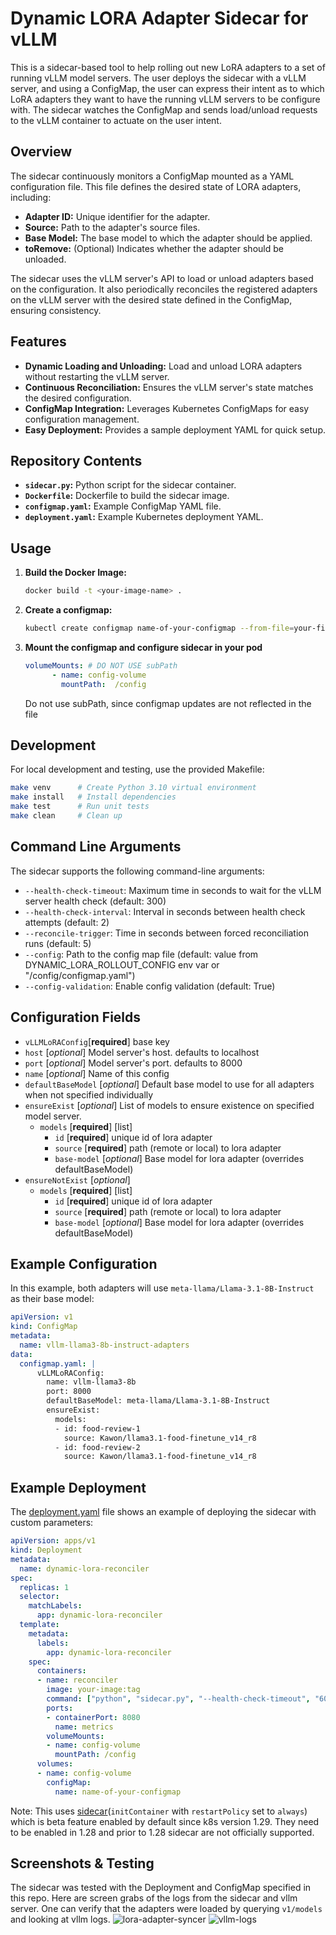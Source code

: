 # Dynamic LORA Adapter Sidecar for vLLM

This is a sidecar-based tool to help rolling out new LoRA adapters to a set of running vLLM model servers. The user deploys the sidecar with a vLLM server, and using a ConfigMap, the user can express their intent as to which LoRA adapters they want to have the running vLLM servers to be configure with. The sidecar watches the ConfigMap and sends load/unload requests to the vLLM container to actuate on the user intent.

## Overview

The sidecar continuously monitors a ConfigMap mounted as a YAML configuration file. This file defines the desired state of LORA adapters, including:

- **Adapter ID:** Unique identifier for the adapter.
- **Source:** Path to the adapter's source files.
- **Base Model:** The base model to which the adapter should be applied.
- **toRemove:** (Optional) Indicates whether the adapter should be unloaded.

The sidecar uses the vLLM server's API to load or unload adapters based on the configuration. It also periodically reconciles the registered adapters on the vLLM server with the desired state defined in the ConfigMap, ensuring consistency.

## Features

- **Dynamic Loading and Unloading:**  Load and unload LORA adapters without restarting the vLLM server.
- **Continuous Reconciliation:**  Ensures the vLLM server's state matches the desired configuration.
- **ConfigMap Integration:**  Leverages Kubernetes ConfigMaps for easy configuration management.
- **Easy Deployment:**  Provides a sample deployment YAML for quick setup.

## Repository Contents

- **`sidecar.py`:**  Python script for the sidecar container.
- **`Dockerfile`:**  Dockerfile to build the sidecar image.
- **`configmap.yaml`:**  Example ConfigMap YAML file.
- **`deployment.yaml`:**  Example Kubernetes deployment YAML.

## Usage


1. **Build the Docker Image:**
   ```bash
   docker build -t <your-image-name> .
   ```

2. **Create a configmap:**
   ```bash
   kubectl create configmap name-of-your-configmap --from-file=your-file.yaml
   ```

3. **Mount the configmap and configure sidecar in your pod**
   ```yaml
   volumeMounts: # DO NOT USE subPath
         - name: config-volume
           mountPath:  /config
   ```
   Do not use subPath, since configmap updates are not reflected in the file

## Development

For local development and testing, use the provided Makefile:

```bash
make venv      # Create Python 3.10 virtual environment
make install   # Install dependencies
make test      # Run unit tests
make clean     # Clean up
```

## Command Line Arguments

The sidecar supports the following command-line arguments:

- `--health-check-timeout`: Maximum time in seconds to wait for the vLLM server health check (default: 300)
- `--health-check-interval`: Interval in seconds between health check attempts (default: 2)
- `--reconcile-trigger`: Time in seconds between forced reconciliation runs (default: 5)
- `--config`: Path to the config map file (default: value from DYNAMIC_LORA_ROLLOUT_CONFIG env var or "/config/configmap.yaml")
- `--config-validation`: Enable config validation (default: True)

## Configuration Fields
- `vLLMLoRAConfig`[**required**]  base key
- `host` [*optional*] Model server's host. defaults to localhost
- `port` [*optional*] Model server's port. defaults to 8000
- `name` [*optional*] Name of this config
- `defaultBaseModel` [*optional*] Default base model to use for all adapters when not specified individually
- `ensureExist` [*optional*] List of models to ensure existence on specified model server.
    -  `models` [**required**] [list]
        - `id` [**required**] unique id of lora adapter
        - `source` [**required**] path (remote or local) to lora adapter
        - `base-model` [*optional*] Base model for lora adapter (overrides defaultBaseModel)
- `ensureNotExist` [*optional*]
    - `models` [**required**] [list]
        - `id` [**required**] unique id of lora adapter
        - `source` [**required**] path (remote or local) to lora adapter
        - `base-model` [*optional*] Base model for lora adapter (overrides defaultBaseModel)

## Example Configuration

In this example, both adapters will use `meta-llama/Llama-3.1-8B-Instruct` as their base model:

```yaml
apiVersion: v1
kind: ConfigMap
metadata:
  name: vllm-llama3-8b-instruct-adapters
data:
  configmap.yaml: |
      vLLMLoRAConfig:
        name: vllm-llama3-8b
        port: 8000
        defaultBaseModel: meta-llama/Llama-3.1-8B-Instruct
        ensureExist:
          models:
          - id: food-review-1
            source: Kawon/llama3.1-food-finetune_v14_r8
          - id: food-review-2
            source: Kawon/llama3.1-food-finetune_v14_r8
```

## Example Deployment

The [deployment.yaml](deployment.yaml) file shows an example of deploying the sidecar with custom parameters:

```yaml
apiVersion: apps/v1
kind: Deployment
metadata:
  name: dynamic-lora-reconciler
spec:
  replicas: 1
  selector:
    matchLabels:
      app: dynamic-lora-reconciler
  template:
    metadata:
      labels:
        app: dynamic-lora-reconciler
    spec:
      containers:
      - name: reconciler
        image: your-image:tag
        command: ["python", "sidecar.py", "--health-check-timeout", "600", "--health-check-interval", "5", "--reconcile-trigger", "10"] #optional if overriding default values
        ports:
        - containerPort: 8080
          name: metrics
        volumeMounts:
        - name: config-volume
          mountPath: /config
      volumes:
      - name: config-volume
        configMap:
          name: name-of-your-configmap
```

Note: This uses [sidecar](https://kubernetes.io/docs/concepts/workloads/pods/sidecar-containers/)(`initContainer` with `restartPolicy` set to `always`) which is beta feature enabled by default since k8s version 1.29. They need to be enabled in 1.28 and prior to 1.28 sidecar are not officially supported.

## Screenshots & Testing
The sidecar was tested with the Deployment and ConfigMap specified in this repo. Here are screen grabs of the logs from the sidecar and vllm server. One can verify that the adapters were loaded by querying `v1/models` and looking at vllm logs.
![lora-adapter-syncer](screenshots/lora-syncer-logs.png)
![vllm-logs](screenshots/vllm-logs.png)
